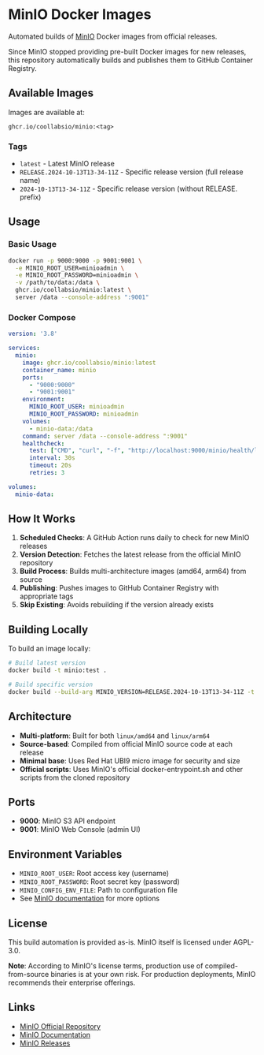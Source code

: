 # MinIO Docker Images

Automated builds of [MinIO](https://github.com/minio/minio) Docker images from official releases.

Since MinIO stopped providing pre-built Docker images for new releases, this repository automatically builds and publishes them to GitHub Container Registry.

## Available Images

Images are available at:
```
ghcr.io/coollabsio/minio:<tag>
```

### Tags

- `latest` - Latest MinIO release
- `RELEASE.2024-10-13T13-34-11Z` - Specific release version (full release name)
- `2024-10-13T13-34-11Z` - Specific release version (without RELEASE. prefix)

## Usage

### Basic Usage

```bash
docker run -p 9000:9000 -p 9001:9001 \
  -e MINIO_ROOT_USER=minioadmin \
  -e MINIO_ROOT_PASSWORD=minioadmin \
  -v /path/to/data:/data \
  ghcr.io/coollabsio/minio:latest \
  server /data --console-address ":9001"
```

### Docker Compose

```yaml
version: '3.8'

services:
  minio:
    image: ghcr.io/coollabsio/minio:latest
    container_name: minio
    ports:
      - "9000:9000"
      - "9001:9001"
    environment:
      MINIO_ROOT_USER: minioadmin
      MINIO_ROOT_PASSWORD: minioadmin
    volumes:
      - minio-data:/data
    command: server /data --console-address ":9001"
    healthcheck:
      test: ["CMD", "curl", "-f", "http://localhost:9000/minio/health/live"]
      interval: 30s
      timeout: 20s
      retries: 3

volumes:
  minio-data:
```

## How It Works

1. **Scheduled Checks**: A GitHub Action runs daily to check for new MinIO releases
2. **Version Detection**: Fetches the latest release from the official MinIO repository
3. **Build Process**: Builds multi-architecture images (amd64, arm64) from source
4. **Publishing**: Pushes images to GitHub Container Registry with appropriate tags
5. **Skip Existing**: Avoids rebuilding if the version already exists

## Building Locally

To build an image locally:

```bash
# Build latest version
docker build -t minio:test .

# Build specific version
docker build --build-arg MINIO_VERSION=RELEASE.2024-10-13T13-34-11Z -t minio:test .
```

## Architecture

- **Multi-platform**: Built for both `linux/amd64` and `linux/arm64`
- **Source-based**: Compiled from official MinIO source code at each release
- **Minimal base**: Uses Red Hat UBI9 micro image for security and size
- **Official scripts**: Uses MinIO's official docker-entrypoint.sh and other scripts from the cloned repository

## Ports

- **9000**: MinIO S3 API endpoint
- **9001**: MinIO Web Console (admin UI)

## Environment Variables

- `MINIO_ROOT_USER`: Root access key (username)
- `MINIO_ROOT_PASSWORD`: Root secret key (password)
- `MINIO_CONFIG_ENV_FILE`: Path to configuration file
- See [MinIO documentation](https://min.io/docs/minio/linux/reference/minio-server/minio-server.html) for more options

## License

This build automation is provided as-is. MinIO itself is licensed under AGPL-3.0.

**Note**: According to MinIO's license terms, production use of compiled-from-source binaries is at your own risk. For production deployments, MinIO recommends their enterprise offerings.

## Links

- [MinIO Official Repository](https://github.com/minio/minio)
- [MinIO Documentation](https://min.io/docs/minio/)
- [MinIO Releases](https://github.com/minio/minio/releases)
